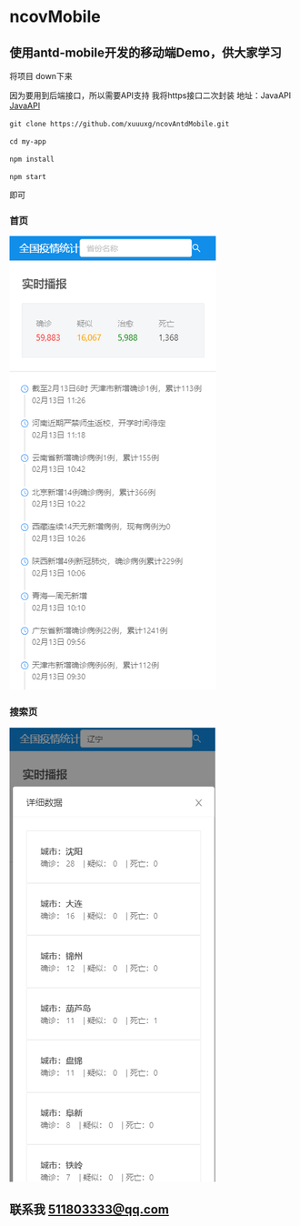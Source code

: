 # ncovMobile

## 使用antd-mobile开发的移动端Demo，供大家学习

将项目 down下来

因为要用到后端接口，所以需要API支持
我将https接口二次封装
地址：JavaAPI [JavaAPI](https://github.com/xuuuxg/springApiDemo)

` git clone https://github.com/xuuuxg/ncovAntdMobile.git `

` cd my-app `

` npm install `

` npm start `

即可

### 首页
![image](https://raw.githubusercontent.com/xuuuxg/ncovAntdMobile/master/my-app/src/image/home.png)

### 搜索页
![image](https://raw.githubusercontent.com/xuuuxg/ncovAntdMobile/master/my-app/src/image/searchModal.png)

## 联系我 511803333@qq.com
